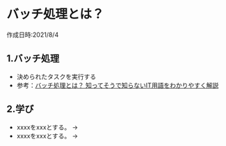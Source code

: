 # バッチ処理とは？
作成日時:2021/8/4

## 1.バッチ処理
* 決められたタスクを実行する
* 参考：[バッチ処理とは？ 知ってそうで知らないIT用語をわかりやすく解説](https://www.imkk.jp/blog/what-is-batch-processing.html)

## 2.学び
* xxxxをxxxとする。
→
* xxxxをxxxとする。
→
